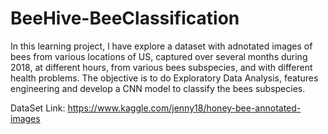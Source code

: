 # BeeHive-BeeClassification

In this learning project, l have  explore a dataset with adnotated images of bees from various locations of US, captured over several months during 2018, at different hours, from various bees subspecies, and with different health problems.
The objective is to do Exploratory Data Analysis, features engineering and develop a CNN model to classify the bees subspecies.

DataSet Link: https://www.kaggle.com/jenny18/honey-bee-annotated-images
